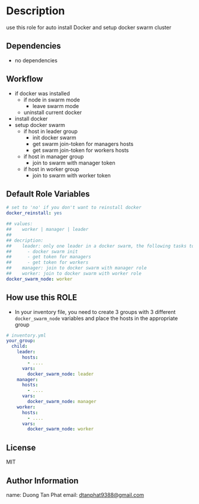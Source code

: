 Description
=========
use this role for auto install Docker and setup docker swarm cluster


Dependencies
------------
- no dependencies


Workflow
------------
- if docker was installed
  - if node in swarm mode
    - leave swarm mode
  - uninstall current docker
- install docker
- setup docker swarm
  - if host in leader group
    - init docker swarm
    - get swarm join-token for managers hosts
    - get swarm join-token for workers hosts
  - if host in manager group
    - join to swarm with manager token
  - if host in worker group
    - join to swarm with worker token


Default Role Variables
--------------

```yml
# set to 'no' if you don't want to reinstall docker
docker_reinstall: yes

## values:
##    worker | manager | leader
##
## decription:
##    leader: only one leader in a docker swarm, the following tasks to do:
##      - docker swarm init
##      - get token for managers
##      - get token for workers
##    manager: join to docker swarm with manager role
##    worker: join to docker swarm with worker role
docker_swarm_node: worker
```

How use this ROLE
----------------
- In your inventory file, you need to create 3 groups with 3 different `docker_swarm_node` variables and place the hosts in the appropriate group
```yaml
# inventory.yml
your_group:
  child:
    leader:
      hosts:
        - ....
      vars:
        docker_swarm_node: leader
    manager:
      hosts:
        - ....
      vars:
        docker_swarm_node: manager
    worker:
      hosts:
        - ....
      vars:
        docker_swarm_node: worker
```

License
-------
MIT

Author Information
------------------
name: Duong Tan Phat
email: dtanphat9388@gmail.com
